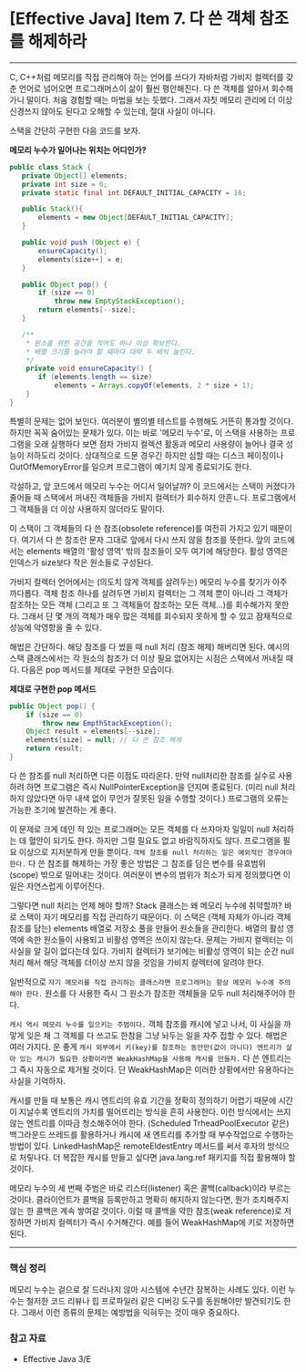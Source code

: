# [Effective Java] Item 7. 다 쓴 객체 참조를 해제하라

---

C, C++처럼 메모리를 직접 관리해야 하는 언어를 쓰다가 자바처럼 가비지 컬렉터를 갖춘 언어로 넘어오면 프로그래머스이 삶이 훨씬 평안해진다. 다 쓴 객체를 알아서 회수해가니 말이다. 처음 경험할 때는 마법을 보는 듯했다. 그래서 자칫 메모리 관리에 더 이상 신경쓰지 않아도 된다고 오해할 수 있는데, 절대 사실이 아니다.

스택을 간단히 구현한 다음 코드를 보자.

**메모리 누수가 일어나는 위치는 어디인가?**
 ```java
public class Stack {
    private Object[] elements;
    private int size = 0;
    private static final int DEFAULT_INITIAL_CAPACITY = 16;

    public Stack(){
        elements = new Object[DEFAULT_INITIAL_CAPACITY];
    }

    public void push (Object e) {
        ensureCapacity();
        elements[size++] = e;
    }

    public Object pop() {
        if (size == 0)
            throw new EmptyStackException();
        return elements[--size];
    }

    /**
     * 원소를 위한 공간을 적어도 하나 이상 확보한다.
     * 배열 크기를 늘려야 할 때마다 대략 두 배씩 늘린다.
     */
     private void ensureCapacity() {
        if (elements.length == size)
            elements = Arrays.copyOf(elements, 2 * size + 1);
     }
}
 ```

특별히 문제는 없어 보인다. 여러분이 별의별 테스트를 수행해도 거뜬히 통과할 것이다. 하지만 꼭꼭 숨어있는 문제가 있다. 이는 바로 '메모리 누수'로, 이 스택을 사용하는 프로그램을 오래 실행하다 보면 점차 가비지 컬렉션 활동과 메모리 사용량이 늘어나 결국 성능이 저하도리 것이다. 상대적으로 드문 경우긴 하지만 심할 때는 디스크 페이징이나 OutOfMemoryError를 일으켜 프로그램이 예기치 않게 종료되기도 한다.

각설하고, 앞 코드에서 메모리 누수는 어디서 일어날까? 이 코드에서는 스택이 커졌다가 줄어들 때 스택에서 꺼내진 객체들을 가비지 컬렉터가 회수하지 안흔ㄴ다. 프로그램에서 그 객체들을 더 이상 사용하지 않더라도 말이다.

이 스택이 그 객체들의 다 쓴 참조(obsolete reference)를 여전히 가지고 있기 때문이다. 여기서 다 쓴 참조란 문자 그대로 앞에서 다시 쓰지 않을 참조를 뜻한다. 앞의 코드에서는 elements 배열의 '활성 영역' 밖의 참조들이 모두 여기에 해당한다. 활성 영역은 인덱스가 size보다 작은 원소들로 구성된다.

가비지 컬렉터 언어에서는 (의도치 않게 객체를 살려두는) 메모리 누수를 찾기가 아주 까다롭다. 객체 참조 하나를 살려두면 가비지 컬렉터는 그 객체 뿐이 아니라 그 객체가 참조하는 모든 객체 (그리고 또 그 객체들이 참조하는 모든 객체...)를 회수해가지 못한다. 그래서 단 몇 개의 객체가 매우 많은 객체를 회수되지 못하게 할 수 있고 잠재적으로 성능에 악영향을 줄 수 있다.

해법은 간단하다. 해당 참조를 다 썼을 때 null 처리 (참조 해제) 해버리면 된다. 예시의 스택 클래스에서는 각 원소의 참조가 더 이상 필요 없어지는 시점은 스택에서 꺼내질 때다. 다음은 pop 메서드를 제대로 구현한 모습이다.

**제대로 구현한 pop 메서드**
```java
public Object pop() {
    if (size == 0)
        throw new EmpthStackException();
    Object result = elements[--size];
    elements[size] = null; // 다 쓴 참조 해제
    return result;
}
```

다 쓴 참조를 null 처리하면 다른 이점도 따라온다. 만약 null처리한 참조를 실수로 사용하려 하면 프로그램은 즉시 NullPointerException을 던지며 종료된다. (미리 null 처리하지 않았다면 아무 내색 없이 무언가 잘못된 일을 수행할 것이다.) 프로그램의 오류는 가능한 조기에 발견하는 게 좋다.

이 문제로 크게 데인 적 있는 프로그래머는 모든 객체를 다 쓰자마자 일일이 null 처리하는 데 혈안이 되기도 한다. 하지만 그럴 필요도 없고 바람직하지도 않다. 프로그램을 필요 이상으로 지저분하게 만들 뿐이다. `객체 참조를 null 처리하는 일은 예외적인 경우여야 한다.` 다 쓴 참조를 해제하는 가장 좋은 방법은 그 참조를 담은 변수를 유효범위 (scope) 밖으로 밀어내는 것이다. 여러분이 변수의 범위가 최소가 되게 정의했다면 이 일은 자연스럽게 이루어진다.

그렇다면 null 처리는 언제 해야 할까? Stack 클래스는 왜 메모리 누수에 취약할까? 바로 스택이 자기 메모리를 직접 관리하기 때문이다. 이 스택은 (객체 자체가 아니라 객체 참조를 담는) elements 배열로 저장소 풀을 만들어 원소들을 관리한다. 배열의 활성 영역에 속한 원소들이 사용되고 비활성 영역은 쓰이지 않는다. 문제는 가비지 컬렉터는 이 사실을 알 길이 없다는데 있다. 가비지 컬렉터가 보기에는 비활성 영역이 되는 순간 null 처리 해서 해당 객체를 더이상 쓰지 않을 것임을 가비지 컬렉터에 알려야 한다.

일반적으로 `자기 메모리를 직접 관리하는 클래스라면 프로그래머는 항상 메모리 누수에 주의해야 한다.` 원소를 다 사용한 즉시 그 원소가 참조한 객체들을 모두 null 처리해주어야 한다.

`캐시 역시 메모리 누수를 일으키는 주범이다.` 객체 참조를 캐시에 넣고 나서, 이 사실을 까맣게 잊은 채 그 객체를 다 쓰고도 한참을 그냥 놔두는 일을 자주 접할 수 있다. 해법은 여러 가지다. 운 좋게 `캐시 외부에서 키(key)를 참조하는 동안만(값이 아니다) 엔트리가 살아 있는 캐시가 필요한 상황이라면 WeakHashMap을 사용해 캐시를 만들자.` 다 쓴 엔트리는 그 즉시 자동으로 제거될 것이다. 단 WeakHashMap은 이러한 상황에서만 유용하다는 사실을 기억하자.

캐시를 만들 때 보통은 캐시 엔트리의 유효 기간을 정확히 정의하기 어렵기 때문에 시간이 지날수록 엔트리의 가치를 떨어뜨리는 방식을 흔히 사용한다. 이런 방식에서는 쓰지 않는 엔트리를 이따금 청소해주어야 한다. (Scheduled TrheadPoolExecutor 같은) 백그라운드 쓰레드를 활용하거나 캐시에 새 엔트리를 추가할 때 부수작업으로 수행하는 방법이 있다. LinkedHashMap은 remoteEldestEntry 메서드를 써서 후자의 방식으로 처맇나다. 더 복잡한 캐시를 만들고 싶다면 java.lang.ref 패키지를 직접 활용해야 할 것이다. 

메모리 누수의 세 번째 주범은 바로 리스터(listener) 혹은 콜백(callback)이라 부르는 것이다. 클라이언트가 콜백을 등록만하고 명확히 해지하지 않는다면, 뭔가 조치해주지 않는 한 콜백은 계속 쌓여갈 것이다. 이럴 때 콜백을 약한 참조(weak reference)로 저장하면 가비지 컬렉터가 즉시 수거해간다. 예를 들어 WeakHashMap에 키로 저장하면 된다.

---

### 핵심 정리

메모리 누수는 겉으로 잘 드러나지 않아 시스템에 수년간 잠복하는 사례도 있다. 이런 누수는 철저한 코드 리뷰나 힙 프로파일러 같은 디버깅 도구를 동원해야만 발견되기도 한다. 그래서 이런 종류의 문제는 예방법을 익혀두는 것이 매우 중요하다.


### 참고 자료
- Effective Java 3/E